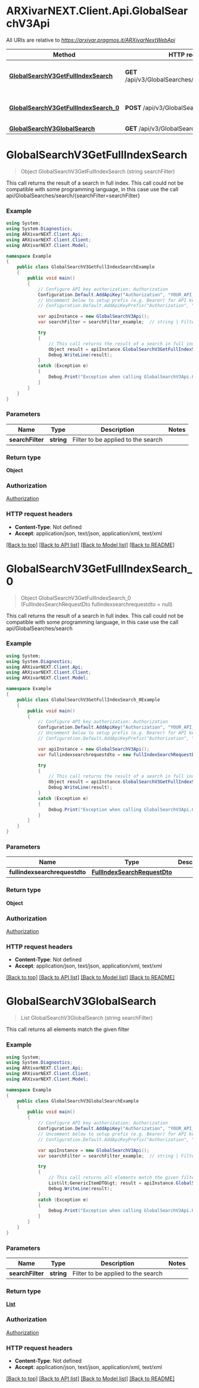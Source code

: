 # ARXivarNEXT.Client.Api.GlobalSearchV3Api

All URIs are relative to *https://arxivar.pragmos.it/ARXivarNextWebApi*

Method | HTTP request | Description
------------- | ------------- | -------------
[**GlobalSearchV3GetFullIndexSearch**](GlobalSearchV3Api.md#globalsearchv3getfullindexsearch) | **GET** /api/v3/GlobalSearches/search/{searchFilter} | This call returns the result of a search in full index.  This call could not be compatible with some programming language, in this case use the call api/GlobalSearches/search/{searchFilter&#x3D;searchFilter}
[**GlobalSearchV3GetFullIndexSearch_0**](GlobalSearchV3Api.md#globalsearchv3getfullindexsearch_0) | **POST** /api/v3/GlobalSearches/search | This call returns the result of a search in full index.  This call could not be compatible with some programming language, in this case use the call api/GlobalSearches/search
[**GlobalSearchV3GlobalSearch**](GlobalSearchV3Api.md#globalsearchv3globalsearch) | **GET** /api/v3/GlobalSearches/{searchFilter} | This call returns all elements match the given filter


<a name="globalsearchv3getfullindexsearch"></a>
# **GlobalSearchV3GetFullIndexSearch**
> Object GlobalSearchV3GetFullIndexSearch (string searchFilter)

This call returns the result of a search in full index.  This call could not be compatible with some programming language, in this case use the call api/GlobalSearches/search/{searchFilter=searchFilter}

### Example
```csharp
using System;
using System.Diagnostics;
using ARXivarNEXT.Client.Api;
using ARXivarNEXT.Client.Client;
using ARXivarNEXT.Client.Model;

namespace Example
{
    public class GlobalSearchV3GetFullIndexSearchExample
    {
        public void main()
        {
            // Configure API key authorization: Authorization
            Configuration.Default.AddApiKey("Authorization", "YOUR_API_KEY");
            // Uncomment below to setup prefix (e.g. Bearer) for API key, if needed
            // Configuration.Default.AddApiKeyPrefix("Authorization", "Bearer");

            var apiInstance = new GlobalSearchV3Api();
            var searchFilter = searchFilter_example;  // string | Filter to be applied to the search

            try
            {
                // This call returns the result of a search in full index.  This call could not be compatible with some programming language, in this case use the call api/GlobalSearches/search/{searchFilter=searchFilter}
                Object result = apiInstance.GlobalSearchV3GetFullIndexSearch(searchFilter);
                Debug.WriteLine(result);
            }
            catch (Exception e)
            {
                Debug.Print("Exception when calling GlobalSearchV3Api.GlobalSearchV3GetFullIndexSearch: " + e.Message );
            }
        }
    }
}
```

### Parameters

Name | Type | Description  | Notes
------------- | ------------- | ------------- | -------------
 **searchFilter** | **string**| Filter to be applied to the search | 

### Return type

**Object**

### Authorization

[Authorization](../README.md#Authorization)

### HTTP request headers

 - **Content-Type**: Not defined
 - **Accept**: application/json, text/json, application/xml, text/xml

[[Back to top]](#) [[Back to API list]](../README.md#documentation-for-api-endpoints) [[Back to Model list]](../README.md#documentation-for-models) [[Back to README]](../README.md)

<a name="globalsearchv3getfullindexsearch_0"></a>
# **GlobalSearchV3GetFullIndexSearch_0**
> Object GlobalSearchV3GetFullIndexSearch_0 (FullIndexSearchRequestDto fullindexsearchrequestdto = null)

This call returns the result of a search in full index.  This call could not be compatible with some programming language, in this case use the call api/GlobalSearches/search

### Example
```csharp
using System;
using System.Diagnostics;
using ARXivarNEXT.Client.Api;
using ARXivarNEXT.Client.Client;
using ARXivarNEXT.Client.Model;

namespace Example
{
    public class GlobalSearchV3GetFullIndexSearch_0Example
    {
        public void main()
        {
            // Configure API key authorization: Authorization
            Configuration.Default.AddApiKey("Authorization", "YOUR_API_KEY");
            // Uncomment below to setup prefix (e.g. Bearer) for API key, if needed
            // Configuration.Default.AddApiKeyPrefix("Authorization", "Bearer");

            var apiInstance = new GlobalSearchV3Api();
            var fullindexsearchrequestdto = new FullIndexSearchRequestDto(); // FullIndexSearchRequestDto |  (optional) 

            try
            {
                // This call returns the result of a search in full index.  This call could not be compatible with some programming language, in this case use the call api/GlobalSearches/search
                Object result = apiInstance.GlobalSearchV3GetFullIndexSearch_0(fullindexsearchrequestdto);
                Debug.WriteLine(result);
            }
            catch (Exception e)
            {
                Debug.Print("Exception when calling GlobalSearchV3Api.GlobalSearchV3GetFullIndexSearch_0: " + e.Message );
            }
        }
    }
}
```

### Parameters

Name | Type | Description  | Notes
------------- | ------------- | ------------- | -------------
 **fullindexsearchrequestdto** | [**FullIndexSearchRequestDto**](FullIndexSearchRequestDto.md)|  | [optional] 

### Return type

**Object**

### Authorization

[Authorization](../README.md#Authorization)

### HTTP request headers

 - **Content-Type**: Not defined
 - **Accept**: application/json, text/json, application/xml, text/xml

[[Back to top]](#) [[Back to API list]](../README.md#documentation-for-api-endpoints) [[Back to Model list]](../README.md#documentation-for-models) [[Back to README]](../README.md)

<a name="globalsearchv3globalsearch"></a>
# **GlobalSearchV3GlobalSearch**
> List<GenericItemDTO> GlobalSearchV3GlobalSearch (string searchFilter)

This call returns all elements match the given filter

### Example
```csharp
using System;
using System.Diagnostics;
using ARXivarNEXT.Client.Api;
using ARXivarNEXT.Client.Client;
using ARXivarNEXT.Client.Model;

namespace Example
{
    public class GlobalSearchV3GlobalSearchExample
    {
        public void main()
        {
            // Configure API key authorization: Authorization
            Configuration.Default.AddApiKey("Authorization", "YOUR_API_KEY");
            // Uncomment below to setup prefix (e.g. Bearer) for API key, if needed
            // Configuration.Default.AddApiKeyPrefix("Authorization", "Bearer");

            var apiInstance = new GlobalSearchV3Api();
            var searchFilter = searchFilter_example;  // string | Filter to be applied to the search

            try
            {
                // This call returns all elements match the given filter
                List&lt;GenericItemDTO&gt; result = apiInstance.GlobalSearchV3GlobalSearch(searchFilter);
                Debug.WriteLine(result);
            }
            catch (Exception e)
            {
                Debug.Print("Exception when calling GlobalSearchV3Api.GlobalSearchV3GlobalSearch: " + e.Message );
            }
        }
    }
}
```

### Parameters

Name | Type | Description  | Notes
------------- | ------------- | ------------- | -------------
 **searchFilter** | **string**| Filter to be applied to the search | 

### Return type

[**List<GenericItemDTO>**](GenericItemDTO.md)

### Authorization

[Authorization](../README.md#Authorization)

### HTTP request headers

 - **Content-Type**: Not defined
 - **Accept**: application/json, text/json, application/xml, text/xml

[[Back to top]](#) [[Back to API list]](../README.md#documentation-for-api-endpoints) [[Back to Model list]](../README.md#documentation-for-models) [[Back to README]](../README.md)

